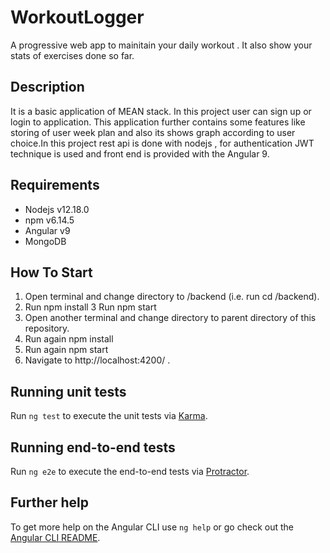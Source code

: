 # WorkoutLogger

A progressive web app to mainitain your daily workout . It also show your stats of exercises done so far.

## Description

It is a basic application of MEAN stack. In this project user can sign up or login to application. This application further contains some features like storing of user week plan  and also its shows graph according to user choice.In this project rest api is done with nodejs , for authentication JWT technique is used  and front end is provided with the Angular 9.

## Requirements
- Nodejs v12.18.0
- npm v6.14.5
- Angular v9
- MongoDB

## How To Start
1. Open terminal and change directory to /backend (i.e. run cd /backend). 
2. Run npm install 
3  Run npm start
4. Open another terminal and change directory to parent directory of this repository.
5. Run again npm install
6. Run again npm start
7. Navigate to http://localhost:4200/ .
 
## Running unit tests

Run `ng test` to execute the unit tests via [Karma](https://karma-runner.github.io).

## Running end-to-end tests

Run `ng e2e` to execute the end-to-end tests via [Protractor](http://www.protractortest.org/).

## Further help

To get more help on the Angular CLI use `ng help` or go check out the [Angular CLI README](https://github.com/angular/angular-cli/blob/master/README.md).
